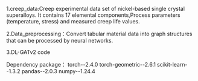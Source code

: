 1.creep_data:Creep experimental data set of nickel-based single crystal superalloys. It contains 17 elemental components,Process parameters (temperature, stress) and measured creep life values.

2.Data_preprocessing：Convert tabular material data into graph structures that can be processed by neural networks.

3.DL-GATv2 code

Dependency package：
torch--2.4.0
torch-geometric--2.6.1
scikit-learn--1.3.2
pandas--2.0.3
numpy--1.24.4
